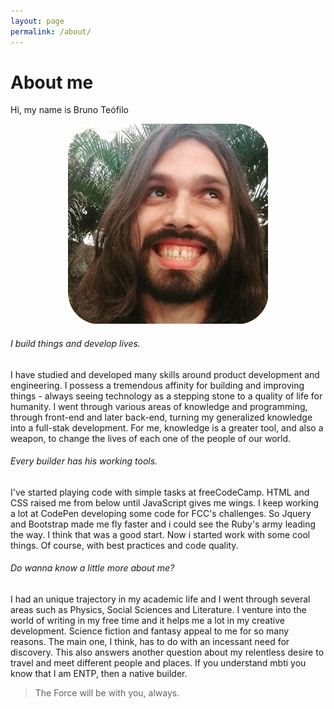 ```yaml
---
layout: page
permalink: /about/
---
```



# About me #


Hi, my name is Bruno Teófilo

<div style="text-align:center"><img src ="/assets/images/oie_jpg.png" alt="Look that flying code" /></div>


###### I build things and develop lives. ######


I have studied and developed many skills around product development and engineering.
I possess a tremendous affinity for building and improving things - always seeing technology as a stepping stone to a quality of life for humanity.
I went through various areas of knowledge and programming, through front-end and later back-end, turning my generalized knowledge into a full-stak development.
For me, knowledge is a greater tool, and also a weapon, to change the lives of each one of the people of our world.


###### Every builder has his working tools. ######


I've started playing code with simple tasks at freeCodeCamp. HTML and CSS raised me from below until JavaScript gives me wings. I keep working a lot at CodePen developing some code for FCC's challenges. So Jquery and Bootstrap made me fly faster and i could see the Ruby's army leading the way. I think that was a good start. Now i started work with some cool things. Of course, with best practices and code quality.


###### Do wanna know a little more about me? ######


I had an unique trajectory in my academic life and I went through several areas such as Physics, Social Sciences and Literature.
I venture into the world of writing in my free time and it helps me a lot in my creative development. Science fiction and fantasy appeal to me for so many reasons.
The main one, I think, has to do with an incessant need for discovery. This also answers another question about my relentless desire to travel and meet different people and places.
If you understand mbti you know that I am ENTP, then a native builder.

>The Force will be with you, always.
